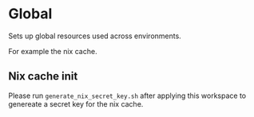 # Global

Sets up global resources used across environments.

For example the nix cache.

##  Nix cache init

Please run `generate_nix_secret_key.sh` after applying this workspace to genereate a secret key for the nix cache.
